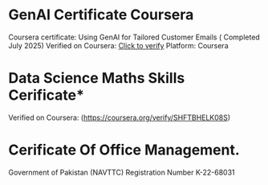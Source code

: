 # GenAI Certificate Coursera
Coursera certificate: Using GenAI for Tailored Customer Emails ( Completed July 2025)
Verified on Coursera: [Click to verify](https://coursera.org/verify/MSSM81K1TYS1) 
Platform: Coursera 
# Data Science Maths Skills Cerificate*
Verified on Coursera: (https://coursera.org/verify/SHFTBHELK08S)
# Cerificate Of Office Management.
Government of Pakistan (NAVTTC)
Registration Number K-22-68031
